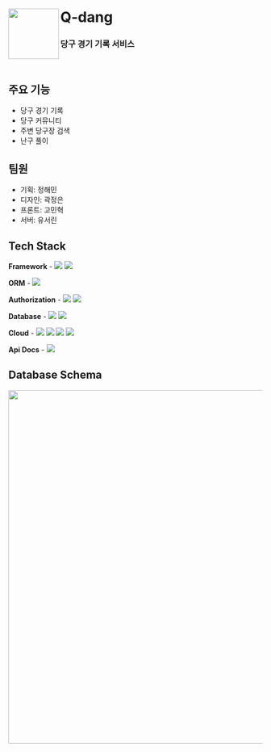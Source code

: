 # Q-dang <a href="https://f-it.oopy.io/"> <img src="https://github.com/Q-Dang/qdang-was/assets/81281190/63768eff-6699-41fc-99a7-9aadb35813ad" align="left" width="100"></a>
### 당구 경기 기록 서비스
<br>

## 주요 기능
- 당구 경기 기록
- 당구 커뮤니티
- 주변 당구장 검색
- 난구 풀이

## 팀원
- 기획: 정해민
- 디자인: 곽정은
- 프론트: 고민혁
- 서버: 유서린

## Tech Stack
**Framework** - <img src="https://img.shields.io/badge/Spring Boot-6DB33F?style=for-the-social&logo=Spring Boot&logoColor=white">  <img src="https://img.shields.io/badge/Gradle-02303A?style=for-the-social&logo=Gradle&logoColor=white">

**ORM** - <img src="https://img.shields.io/badge/Spring Data JPA-6DB33F?style=for-the-social&logo=Databricks&logoColor=white">

**Authorization** - <img src="https://img.shields.io/badge/Spring Security-6DB33F?style=for-the-social&logo=springsecurity&logoColor=white">  <img src="https://img.shields.io/badge/JWT-000000?style=for-the-social&logo=JSON Web Tokens&logoColor=white">

**Database** - <img src="https://img.shields.io/badge/MySQL-4479A1?style=for-the-social&logo=MySQL&logoColor=white">  <img src="https://img.shields.io/badge/Redis-DC382D?style=for-the-social&logo=Redis&logoColor=white">


**Cloud** - <img src ="https://img.shields.io/badge/AWS EC2-FF9900?style=for-the-social&logo=amazonec2&logoColor=white"> <img src="https://img.shields.io/badge/AWS RDS-527FFF?style=for-the-social&logo=amazonrds&logoColor=white">  <img src="https://img.shields.io/badge/Docker-2496ED?style=for-the-social&logo=Docker&logoColor=white">  <img src="https://img.shields.io/badge/Docker compose-2496ED?style=for-the-social&logo=docker-compose&logoColor=white">


**Api Docs** - <img src="https://img.shields.io/badge/Swagger-85EA2D?style=for-the-social&logo=swagger&logoColor=white">

## Database Schema
<img src="https://github.com/Q-Dang/qdang-was/assets/81281190/6c8f9af6-84e0-4154-85ae-7c4fe824def3" align="left" width="700"></a>
